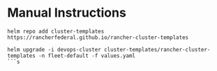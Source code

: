 # Manual Instructions
```
helm repo add cluster-templates https://rancherfederal.github.io/rancher-cluster-templates
```
```
helm upgrade -i devops-cluster cluster-templates/rancher-cluster-templates -n fleet-default -f values.yaml
```s